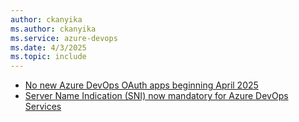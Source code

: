 ```yaml
---
author: ckanyika
ms.author: ckanyika
ms.service: azure-devops
ms.date: 4/3/2025
ms.topic: include
---
```


- [No new Azure DevOps OAuth apps beginning April 2025](#no-new-azure-devops-oauth-apps-beginning-april-2025)
- [Server Name Indication (SNI) now mandatory for Azure DevOps Services](#server-name-indication-sni-now-mandatory-for-azure-devops-services)